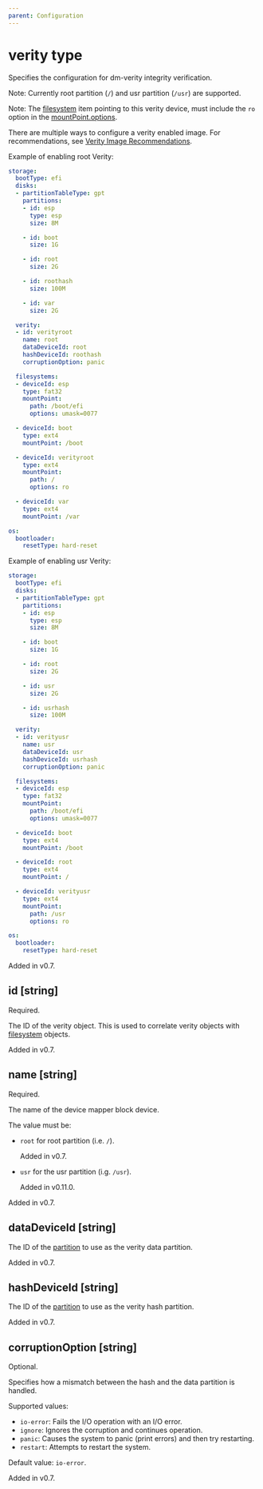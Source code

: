 ```yaml
---
parent: Configuration
---
```


# verity type

Specifies the configuration for dm-verity integrity verification.

Note: Currently root partition (`/`) and usr partition (`/usr`) are supported.

Note: The [filesystem](./filesystem.md) item pointing to this verity device, must
include the `ro` option in the [mountPoint.options](./mountpoint.md#options-string).

There are multiple ways to configure a verity enabled image. For
recommendations, see [Verity Image Recommendations](../../concepts/verity.md).

Example of enabling root Verity:

```yaml
storage:
  bootType: efi
  disks:
  - partitionTableType: gpt
    partitions:
    - id: esp
      type: esp
      size: 8M

    - id: boot
      size: 1G

    - id: root
      size: 2G

    - id: roothash
      size: 100M

    - id: var
      size: 2G

  verity:
  - id: verityroot
    name: root
    dataDeviceId: root
    hashDeviceId: roothash
    corruptionOption: panic

  filesystems:
  - deviceId: esp
    type: fat32
    mountPoint:
      path: /boot/efi
      options: umask=0077

  - deviceId: boot
    type: ext4
    mountPoint: /boot

  - deviceId: verityroot
    type: ext4
    mountPoint:
      path: /
      options: ro

  - deviceId: var
    type: ext4
    mountPoint: /var

os:
  bootloader:
    resetType: hard-reset
```

Example of enabling usr Verity:

```yaml
storage:
  bootType: efi
  disks:
  - partitionTableType: gpt
    partitions:
    - id: esp
      type: esp
      size: 8M

    - id: boot
      size: 1G

    - id: root
      size: 2G

    - id: usr
      size: 2G

    - id: usrhash
      size: 100M

  verity:
  - id: verityusr
    name: usr
    dataDeviceId: usr
    hashDeviceId: usrhash
    corruptionOption: panic

  filesystems:
  - deviceId: esp
    type: fat32
    mountPoint:
      path: /boot/efi
      options: umask=0077

  - deviceId: boot
    type: ext4
    mountPoint: /boot

  - deviceId: root
    type: ext4
    mountPoint: /

  - deviceId: verityusr
    type: ext4
    mountPoint:
      path: /usr
      options: ro

os:
  bootloader:
    resetType: hard-reset
```

Added in v0.7.

## id [string]

Required.

The ID of the verity object.
This is used to correlate verity objects with
[filesystem](./filesystem.md#deviceid-string) objects.

Added in v0.7.

## name [string]

Required.

The name of the device mapper block device.

The value must be:

- `root` for root partition (i.e. `/`).

  Added in v0.7.
  
- `usr` for the usr partition (i.g. `/usr`).

  Added in v0.11.0.

Added in v0.7.

## dataDeviceId [string]

The ID of the [partition](./partition.md#id-string) to use as the verity data partition.

Added in v0.7.

## hashDeviceId [string]

The ID of the [partition](./partition.md#id-string) to use as the verity hash partition.

Added in v0.7.

## corruptionOption [string]

Optional.

Specifies how a mismatch between the hash and the data partition is handled.

Supported values:

- `io-error`: Fails the I/O operation with an I/O error.
- `ignore`: Ignores the corruption and continues operation.
- `panic`: Causes the system to panic (print errors) and then try restarting.
- `restart`: Attempts to restart the system.

Default value: `io-error`.

Added in v0.7.
